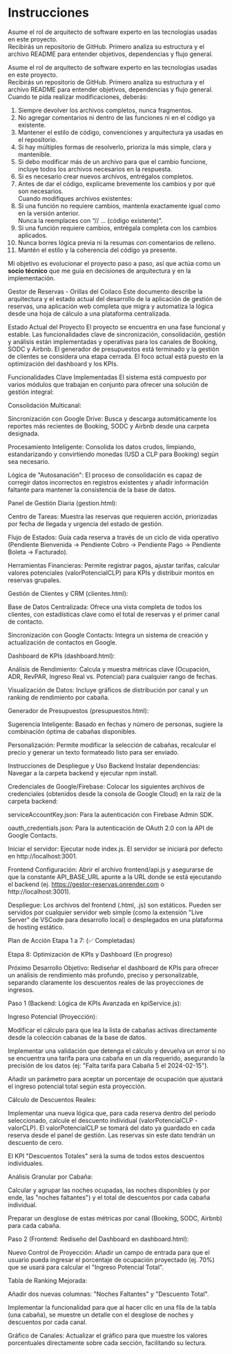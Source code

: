 # Instrucciones

Asume el rol de arquitecto de software experto en las tecnologías usadas en este proyecto.  
Recibirás un repositorio de GitHub. Primero analiza su estructura y el archivo README para entender objetivos, dependencias y flujo general.  

Asume el rol de arquitecto de software experto en las tecnologías usadas en este proyecto.  
Recibirás un repositorio de GitHub. Primero analiza su estructura y el archivo README para entender objetivos, dependencias y flujo general.  
Cuando te pida realizar modificaciones, deberás:  

1. Siempre devolver los archivos completos, nunca fragmentos.  
2. No agregar comentarios ni dentro de las funciones ni en el código ya existente.  
3. Mantener el estilo de código, convenciones y arquitectura ya usadas en el repositorio.  
4. Si hay múltiples formas de resolverlo, prioriza la más simple, clara y mantenible.  
5. Si debo modificar más de un archivo para que el cambio funcione, incluye todos los archivos necesarios en la respuesta.  
6. Si es necesario crear nuevos archivos, entrégalos completos.  
7. Antes de dar el código, explícame brevemente los cambios y por qué son necesarios.  
Cuando modifiques archivos existentes:
9. Si una función no requiere cambios, mantenla exactamente igual como en la versión anterior.  
   Nunca la reemplaces con “// ... (código existente)”.  
10. Si una función requiere cambios, entrégala completa con los cambios aplicados.  
11. Nunca borres lógica previa ni la resumas con comentarios de relleno.  
12. Mantén el estilo y la coherencia del código ya presente.

Mi objetivo es evolucionar el proyecto paso a paso, así que actúa como un **socio técnico** que me guía en decisiones de arquitectura y en la implementación.

Gestor de Reservas - Orillas del Coilaco
Este documento describe la arquitectura y el estado actual del desarrollo de la aplicación de gestión de reservas, una aplicación web completa que migra y automatiza la lógica desde una hoja de cálculo a una plataforma centralizada.

Estado Actual del Proyecto
El proyecto se encuentra en una fase funcional y estable. Las funcionalidades clave de sincronización, consolidación, gestión y análisis están implementadas y operativas para los canales de Booking, SODC y Airbnb. El generador de presupuestos está terminado y la gestión de clientes se considera una etapa cerrada. El foco actual está puesto en la optimización del dashboard y los KPIs.

Funcionalidades Clave Implementadas
El sistema está compuesto por varios módulos que trabajan en conjunto para ofrecer una solución de gestión integral:

Consolidación Multicanal:

Sincronización con Google Drive: Busca y descarga automáticamente los reportes más recientes de Booking, SODC y Airbnb desde una carpeta designada.

Procesamiento Inteligente: Consolida los datos crudos, limpiando, estandarizando y convirtiendo monedas (USD a CLP para Booking) según sea necesario.

Lógica de "Autosanación": El proceso de consolidación es capaz de corregir datos incorrectos en registros existentes y añadir información faltante para mantener la consistencia de la base de datos.

Panel de Gestión Diaria (gestion.html):

Centro de Tareas: Muestra las reservas que requieren acción, priorizadas por fecha de llegada y urgencia del estado de gestión.

Flujo de Estados: Guía cada reserva a través de un ciclo de vida operativo (Pendiente Bienvenida -> Pendiente Cobro -> Pendiente Pago -> Pendiente Boleta -> Facturado).

Herramientas Financieras: Permite registrar pagos, ajustar tarifas, calcular valores potenciales (valorPotencialCLP) para KPIs y distribuir montos en reservas grupales.

Gestión de Clientes y CRM (clientes.html):

Base de Datos Centralizada: Ofrece una vista completa de todos los clientes, con estadísticas clave como el total de reservas y el primer canal de contacto.

Sincronización con Google Contacts: Integra un sistema de creación y actualización de contactos en Google.

Dashboard de KPIs (dashboard.html):

Análisis de Rendimiento: Calcula y muestra métricas clave (Ocupación, ADR, RevPAR, Ingreso Real vs. Potencial) para cualquier rango de fechas.

Visualización de Datos: Incluye gráficos de distribución por canal y un ranking de rendimiento por cabaña.

Generador de Presupuestos (presupuestos.html):

Sugerencia Inteligente: Basado en fechas y número de personas, sugiere la combinación óptima de cabañas disponibles.

Personalización: Permite modificar la selección de cabañas, recalcular el precio y generar un texto formateado listo para ser enviado.

Instrucciones de Despliegue y Uso
Backend
Instalar dependencias: Navegar a la carpeta backend y ejecutar npm install.

Credenciales de Google/Firebase: Colocar los siguientes archivos de credenciales (obtenidos desde la consola de Google Cloud) en la raíz de la carpeta backend:

serviceAccountKey.json: Para la autenticación con Firebase Admin SDK.

oauth_credentials.json: Para la autenticación de OAuth 2.0 con la API de Google Contacts.

Iniciar el servidor: Ejecutar node index.js. El servidor se iniciará por defecto en http://localhost:3001.

Frontend
Configuración: Abrir el archivo frontend/api.js y asegurarse de que la constante API_BASE_URL apunte a la URL donde se está ejecutando el backend (ej. https://gestor-reservas.onrender.com o http://localhost:3001).

Despliegue: Los archivos del frontend (.html, .js) son estáticos. Pueden ser servidos por cualquier servidor web simple (como la extensión "Live Server" de VSCode para desarrollo local) o desplegados en una plataforma de hosting estático.

Plan de Acción
Etapa 1 a 7: (✅ Completadas)

Etapa 8: Optimización de KPIs y Dashboard (En progreso)

Próximo Desarrollo
Objetivo: Rediseñar el dashboard de KPIs para ofrecer un análisis de rendimiento más profundo, preciso y personalizable, separando claramente los descuentos reales de las proyecciones de ingresos.

Paso 1 (Backend: Lógica de KPIs Avanzada en kpiService.js):

Ingreso Potencial (Proyección):

Modificar el cálculo para que lea la lista de cabañas activas directamente desde la colección cabanas de la base de datos.

Implementar una validación que detenga el cálculo y devuelva un error si no se encuentra una tarifa para una cabaña en un día requerido, asegurando la precisión de los datos (ej: "Falta tarifa para Cabaña 5 el 2024-02-15").

Añadir un parámetro para aceptar un porcentaje de ocupación que ajustará el ingreso potencial total según esta proyección.

Cálculo de Descuentos Reales:

Implementar una nueva lógica que, para cada reserva dentro del período seleccionado, calcule el descuento individual (valorPotencialCLP - valorCLP). El valorPotencialCLP se tomará del dato ya guardado en cada reserva desde el panel de gestión. Las reservas sin este dato tendrán un descuento de cero.

El KPI "Descuentos Totales" será la suma de todos estos descuentos individuales.

Análisis Granular por Cabaña:

Calcular y agrupar las noches ocupadas, las noches disponibles (y por ende, las "noches faltantes") y el total de descuentos por cada cabaña individual.

Preparar un desglose de estas métricas por canal (Booking, SODC, Airbnb) para cada cabaña.

Paso 2 (Frontend: Rediseño del Dashboard en dashboard.html):

Nuevo Control de Proyección: Añadir un campo de entrada para que el usuario pueda ingresar el porcentaje de ocupación proyectado (ej. 70%) que se usará para calcular el "Ingreso Potencial Total".

Tabla de Ranking Mejorada:

Añadir dos nuevas columnas: "Noches Faltantes" y "Descuento Total".

Implementar la funcionalidad para que al hacer clic en una fila de la tabla (una cabaña), se muestre un detalle con el desglose de noches y descuentos por cada canal.

Gráfico de Canales: Actualizar el gráfico para que muestre los valores porcentuales directamente sobre cada sección, facilitando su lectura.